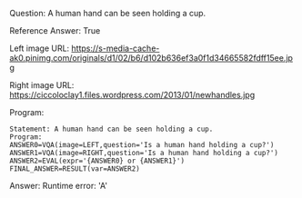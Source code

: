 Question: A human hand can be seen holding a cup.

Reference Answer: True

Left image URL: https://s-media-cache-ak0.pinimg.com/originals/d1/02/b6/d102b636ef3a0f1d34665582fdff15ee.jpg

Right image URL: https://ciccoloclay1.files.wordpress.com/2013/01/newhandles.jpg

Program:

```
Statement: A human hand can be seen holding a cup.
Program:
ANSWER0=VQA(image=LEFT,question='Is a human hand holding a cup?')
ANSWER1=VQA(image=RIGHT,question='Is a human hand holding a cup?')
ANSWER2=EVAL(expr='{ANSWER0} or {ANSWER1}')
FINAL_ANSWER=RESULT(var=ANSWER2)
```
Answer: Runtime error: 'A'

